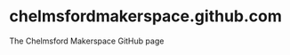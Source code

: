 chelmsfordmakerspace.github.com
===============================

The Chelmsford Makerspace GitHub page